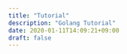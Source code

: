 ```yaml
---
title: "Tutorial"
description: "Golang Tutorial"
date: 2020-01-11T14:09:21+09:00
draft: false
---
```


